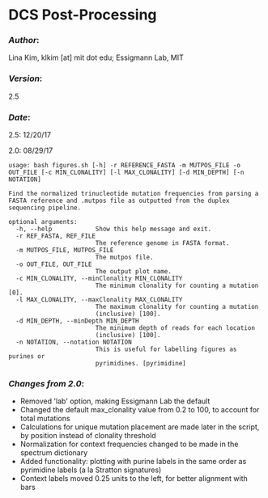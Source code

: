 # DCS Post-Processing
### _Author_:
Lina Kim, klkim [at] mit dot edu; Essigmann Lab, MIT
### _Version_: 
2.5
### _Date_:
2.5: 12/20/17

2.0: 08/29/17

```
usage: bash figures.sh [-h] -r REFERENCE_FASTA -m MUTPOS_FILE -o OUT_FILE [-c MIN_CLONALITY] [-l MAX_CLONALITY] [-d MIN_DEPTH] [-n NOTATION]

Find the normalized trinucleotide mutation frequencies from parsing a FASTA reference and .mutpos file as outputted from the duplex sequencing pipeline.

optional arguments:
  -h, --help            Show this help message and exit.
  -r REF_FASTA, REF_FILE
                        The reference genome in FASTA format.
  -m MUTPOS_FILE, MUTPOS_FILE
                        The mutpos file.
  -o OUT_FILE, OUT_FILE
                        The output plot name.
  -c MIN_CLONALITY, --minClonality MIN_CLONALITY
                        The minimum clonality for counting a mutation [0].
  -l MAX_CLONALITY, --maxClonality MAX_CLONALITY
                        The maximum clonality for counting a mutation
                        (inclusive) [100].
  -d MIN_DEPTH, --minDepth MIN_DEPTH
                        The minimum depth of reads for each location
                        (inclusive) [100].
  -n NOTATION, --notation NOTATION
                        This is useful for labelling figures as purines or
                        pyrimidines. [pyrimidine]
```
### _Changes from 2.0_:
* Removed 'lab' option, making Essigmann Lab the default
* Changed the default max_clonality value from 0.2 to 100, to account for total mutations
* Calculations for unique mutation placement are made later in the script, by position instead of clonality threshold
* Normalization for context frequencies changed to be made in the spectrum dictionary
* Added functionality: plotting with purine labels in the same order as pyrimidine labels (a la Stratton signatures)
* Context labels moved 0.25 units to the left, for better alignment with bars
